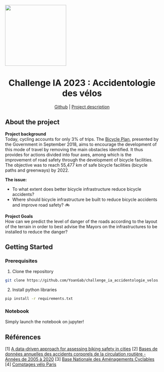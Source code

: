 <a name="top"></a>
<img src="https://netacad.centralesupelec.fr/img/cs.jpg" width="200" style="display:inline;">

<h1>
<center>Challenge IA 2023 : Accidentologie des vélos</center>
</h1>


<center>
<nav>
<a href="https://github.com/YoanGab/challenge_ia_accidentologie_velos">Github</a> |
<a href="https://latitudes.notion.site/Pr-sentation-des-projets-de-l-Open-Data-University-5abab2bb9a6e453d817fe6bdf3806413">Project description</a>
</nav>
</center>

## About the project
**Project background**  
Today, cycling accounts for only 3% of trips. The [Bicycle Plan](https://www.gouvernement.fr/dossier-de-presse/10511-dossier-de-presse-plan-velo), presented by the Government in September 2018, aims to encourage the development of this mode of travel by removing the main obstacles identified. It thus provides for actions divided into four axes, among which is the improvement of road safety through the development of bicycle facilities. The objective was to reach 55,477 km of safe bicycle facilities (bicycle paths and greenways) by 2022.

**The issue:** 
- To what extent does better bicycle infrastructure reduce bicycle accidents?
- Where should bicycle infrastructure be built to reduce bicycle accidents and improve road safety? 🚲

**Project Goals**  
How can we predict the level of danger of the roads according to the layout of the terrain in order to best advise the Mayors on the infrastructures to be installed to reduce the danger?  


## Getting Started
### Prerequisites
1. Clone the repository
```bash
git clone https://github.com/YoanGab/challenge_ia_accidentologie_velos.git
```
2. Install python libraries 
```bash
pip install -r requirements.txt
```

### Notebook
Simply launch the notebook on jupyter!


## Références
[1] [A data-driven approach for assessing biking safety in cities](https://epjdatascience.springeropen.com/articles/10.1140/epjds/s13688-021-00265-y)
[2] [Bases de données annuelles des accidents corporels de la circulation routière - Années de 2005 à 2020](https://www.data.gouv.fr/fr/datasets/bases-de-donnees-annuelles-des-accidents-corporels-de-la-circulation-routiere-annees-de-2005-a-2020/)
[3] [Base Nationale des Aménagements Cyclables](https://transport.data.gouv.fr/datasets/amenagements-cyclables-france-metropolitaine)
[4] [Comptages vélo Paris](https://www.data.gouv.fr/fr/datasets/comptage-velo-donnees-compteurs/)
